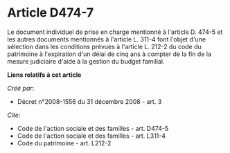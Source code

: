 # Article D474-7

Le document individuel de prise en charge mentionné à l'article D. 474-5 et les autres documents mentionnés à l'article L.
311-4 font l'objet d'une sélection dans les conditions prévues à l'article L. 212-2 du code du patrimoine à l'expiration d'un
délai de cinq ans à compter de la fin de la mesure judiciaire d'aide à la gestion du budget familial.

**Liens relatifs à cet article**

_Créé par_:

  - Décret n°2008-1556 du 31 décembre 2008 - art. 3

_Cite_:

  - Code de l'action sociale et des familles - art. D474-5
  - Code de l'action sociale et des familles - art. L311-4
  - Code du patrimoine - art. L212-2

